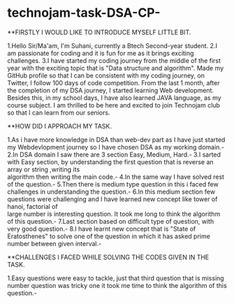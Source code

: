 # technojam-task-DSA-CP-

**FIRSTLY I WOULD LIKE TO INTRODUCE MYSELF LITTLE BIT. 

1.Hello Sir/Ma'am, I'm Suhani, currently a Btech Second-year student.
2.I am passionate for coding and it is fun for me as it brings exciting challenges.
3.I have started my coding journey from the middle of the first year with the exciting topic that is "Data structure and algorithm".
Made my GitHub profile so that I can be consistent with my coding journey, on Twitter, I follow 100 days of code competition.
From the last 1 month, after the completion of my DSA journey, I started learning Web development.
Besides this, in my school days, I have also learned JAVA language, as my course subject.
I am thrilled to be here and excited to join Technojam club so that I can learn from our seniors.

**HOW DID I APPROACH MY TASK.


1.As i have more knowledge in DSA  than web-dev part as I have just started my Webdevlopment journey so I have chosen DSA as my working domain.-
2.In DSA domain I saw there are 3 section Easy, Medium, Hard.-
3.I sarted  with Easy section, by understanding the first question that is reverse an array or string ,writing its     
   algorithm then writing the main code.-
4.In the same way I have solved rest of the question.-
5.Then there is medium type question in this i faced few challenges in understanding the question.-
6.In this medium section few questions were challenging and I have learned new concept like tower of hanoi, factorial of   
   large number is interesting question. It took me long to think the algorithm of this question.-
7.Last section based on difficult type of question, with very good question.-
8.I have learnt new concept that is "State of      Eratosthenes" to solve one of the question in which it has asked prime number between given interval.-


**CHALLENGES I FACED WHILE SOLVING THE CODES GIVEN IN THE TASK.

1.Easy questions were easy to tackle, just that third question that is missing number question was tricky one it took me time to think the algorithm of this question.-













